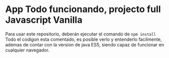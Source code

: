 # App Todo funcionando, projecto full Javascript Vanilla

Para usar este repositorio, deberán ejecutar el comando de ```npm install```
Todo el codigon esta comentado, es posible verlo y entenderlo facilmente, ademas de contar con la version de java ES5, siendo capaz de funcionar en cualquier navegador.

